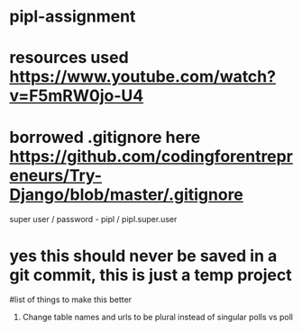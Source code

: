 # pipl-assignment

# resources used https://www.youtube.com/watch?v=F5mRW0jo-U4


# borrowed .gitignore here https://github.com/codingforentrepreneurs/Try-Django/blob/master/.gitignore

super user / password - pipl / pipl.super.user
# yes this should never be saved in a git commit, this is just a temp project

#list of things to make this better
1. Change table names and urls to be plural instead of singular polls vs poll